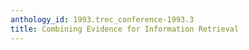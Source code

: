 ```yaml
---
anthology_id: 1993.trec_conference-1993.3
title: Combining Evidence for Information Retrieval
---
```

